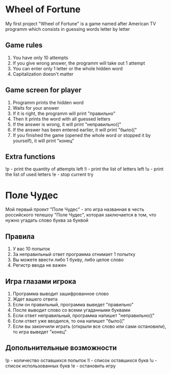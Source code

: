 # Wheel of Fortune
My first project "Wheel of Fortune" is a game named after American TV programm which consists in guessing words letter by letter
## Game rules
1)  You have only 10 attempts
2)  If you give wrong answer, the programm will take out 1 attempt
3)  You can enter only 1 letter or the whole hidden word 
4)  Capitalization doesn't matter
## Game screen for player
1) Programm prints the hidden word
2) Waits for your answer
3) If it is right, the programm will print "правильно"
4) Then it prints the word with all guessed letters
5) If the answer is wrong, it will print "неправильно(("
6) If the answer has been entered earlier, it will print "было(("
7) If you finished the game (opened the whole word or stopped it by yourself), it will print "конец"
## Extra functions
!p - print the quantity of attempts left
!l - print the list of letters left
!u - print the list of used letters
!e - stop current try
# Поле Чудес
Мой первый проект "Поле Чудес" - это игра названная в честь российского телешоу "Поле Чудес", которая заключается в том, что нужно угадать слово буква за буквой
## Правила 
1) У вас 10 попыток
2) За неправильный ответ программа отнимает 1 попытку
3) Вы можете ввести либо 1 букву, либо целое слово
4) Регистр ввода не важен
## Игра глазами игрока
1) Программа выводит зашифрованное слово
2) Ждет вашего ответа
3) Если он правильный, программа выведет "правильно"
4) После выводит слово со всеми угаданными буквами
5) Если ответ неправильный, программа напишет "неправильно(("
6) Если ответ уже вводился, то она напишет "было(("
7) Если вы закончили играть (открыли все слово или сами остановили), то игра выведет "конец"
## Допольнительные возможности
!p - количество оставшихся попыток
!l - список оставшихся букв
!u - список использованных букв
!e - остановить игру
